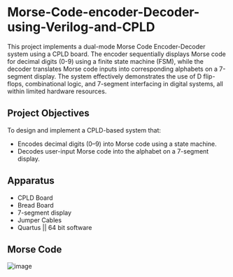 # Morse-Code-encoder-Decoder-using-Verilog-and-CPLD
This project implements a dual-mode Morse Code Encoder-Decoder system using a CPLD board. The encoder sequentially displays Morse code for decimal digits (0-9) using a finite state machine (FSM), while the decoder translates Morse code inputs into corresponding alphabets on a 7-segment display. The system effectively demonstrates the use of D flip-flops, combinational logic, and 7-segment interfacing in digital systems, all within limited hardware resources.

## Project Objectives
To design and implement a CPLD-based system that:
- Encodes decimal digits (0–9) into Morse code using a state machine.
- Decodes user-input Morse code into the alphabet on a 7-segment display.

## Apparatus
- CPLD Board
- Bread Board
- 7-segment display
- Jumper Cables
- Quartus || 64 bit software 

## Morse Code
![image](https://github.com/user-attachments/assets/9e09ddfb-f8a3-46f9-977f-33bf11545ae2)

